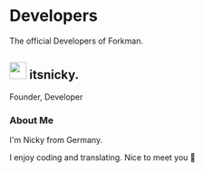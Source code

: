 # Developers

The official Developers of Forkman.

## <div class="heading"><img src="https://cdn.discordapp.com/avatars/729343563401265193/bd91eedd77a95b9f81be39997613d295.png" width="30" height="30" class="prettier" draggable="false">&nbsp;itsnicky.</div>

Founder, Developer

### About Me

I'm Nicky from Germany.

I enjoy coding and translating. Nice to meet you 👋

